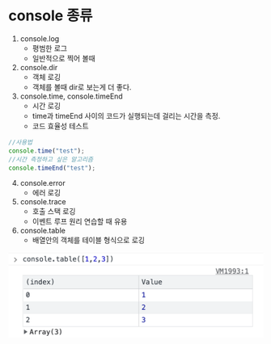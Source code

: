 # console 종류

1. console.log
   - 평범한 로그
   - 일반적으로 찍어 볼때
2. console.dir
   - 객체 로깅
   - 객체를 볼때 dir로 보는게 더 좋다.
3. console.time, console.timeEnd
   - 시간 로깅
   - time과 timeEnd 사이의 코드가 실행되는데 걸리는 시간을 측정.
   - 코드 효율성 테스트

```jsx
//사용법
console.time("test");
//시간 측정하고 싶은 알고리즘
console.timeEnd("test");
```

4.  console.error
    - 에러 로깅
5.  console.trace
    - 호출 스택 로깅
    - 이벤트 루프 원리 연습할 때 유용
6.  console.table
    - 배열안의 객체를 테이블 형식으로 로깅
<img src="images/image1.png">
